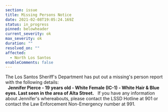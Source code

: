 ```yaml
---
section: issue
title: Missing Persons Notice
date: 2021-02-08T19:05:24.169Z
status: in_progress
pinned: belowheader
current_severity: ok
max_severity: ok
duration: ""
resolved_on: ""
affected:
  - North Los Santos
enableComments: false
---
```

The Los Santos Sheriff's Department has put out a missing's person report with the following details:  
&nbsp;
**Jennifer Pierce - 19 years old - White Female (IC-1) - White Hair & Blue eyes.
Last seen in the area of Alta Street.**
&nbsp;
If you have any information about Jennifer's whereabouts, please contact the LSSD Hotline at 901 or contact the Law Enforcement Non-Emergency number at 991.